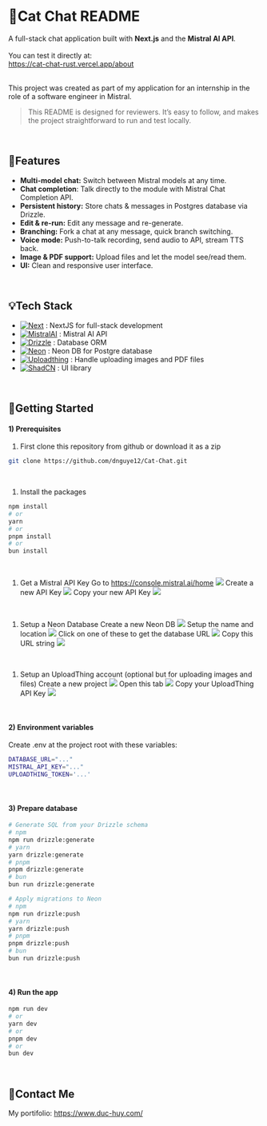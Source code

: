 # 👋Cat Chat README

A full-stack chat application built with **Next.js** and the **Mistral AI API**.
<br/>
<br/>
You can test it directly at:<br/>
https://cat-chat-rust.vercel.app/about
<br/><br/>

This project was created as part of my application for an internship in the role of a software engineer in Mistral.

> This README is designed for reviewers. It’s easy to follow, and makes the project straightforward to run and test locally.
<br/>

## 🔧Features
* **Multi-model chat:** Switch between Mistral models at any time.
* **Chat completion**: Talk directly to the module with Mistral Chat Completion API.
* **Persistent history:** Store chats & messages in Postgres database via Drizzle.
* **Edit & re-run:** Edit any message and re-generate.
* **Branching:** Fork a chat at any message, quick branch switching.
* **Voice mode:** Push-to-talk recording, send audio to API, stream TTS back.
* **Image & PDF support:** Upload files and let the model see/read them.
* **UI:** Clean and responsive user interface.
<br>

## 💡Tech Stack
[Next.js]: https://img.shields.io/badge/next.js-000000?style=for-the-badge&logo=nextdotjs&logoColor=white
[Next-url]: https://nextjs.org/
[MistralAI]: https://img.shields.io/badge/mistralai-FA520F?style=for-the-badge&logo=mistralai&logoColor=white
[Mistral-url]: https://mistral.ai/
[Drizzle]: https://img.shields.io/badge/drizzle-C5F74F?style=for-the-badge&logo=drizzle&logoColor=black
[Drizzlel-url]: https://orm.drizzle.team/
[Neon]: https://img.shields.io/badge/neondb-47A248?style=for-the-badge&logo=postgresql&logoColor=white
[Neon-url]: https://neon.com/
[Uploadthing]: https://img.shields.io/badge/uploadthing-FF000F?style=for-the-badge&logo=databricks&logoColor=white
[Uploadthing-url]: https://uploadthing.com/
[ShadCN]: https://img.shields.io/badge/shadcnui-000000?style=for-the-badge&logo=shadcnui&logoColor=white
[ShadCN-url]: https://ui.shadcn.com/
* [![Next][Next.js]][Next-url] : NextJS for full-stack development
* [![MistralAI][MistralAI]][Mistral-url] : Mistral AI API
* [![Drizzle][Drizzle]][Drizzlel-url] : Database ORM
* [![Neon][Neon]][Neon-url] : Neon DB for Postgre database
* [![Uploadthing][Uploadthing]][Uploadthing-url] : Handle uploading images and PDF files
* [![ShadCN][ShadCN]][ShadCN-url] :  UI library
<br>

## 📖Getting Started
#### 1) Prerequisites
1.  First clone this repository from github or download it as a zip
```bash
git clone https://github.com/dnguye12/Cat-Chat.git
```
<br/>

1.  Install the packages
```bash
npm install
# or
yarn
# or
pnpm install
# or
bun install
```
<br/>

1. Get a Mistral API Key
Go to https://console.mistral.ai/home
![](https://i.ibb.co/N2ny86Hy/001.png)
Create a new API Key
![](https://i.ibb.co/xtTXkDRZ/002.png)
Copy your new API Key
![](https://i.ibb.co/ZRw9TpSC/003.png)
<br/>

1. Setup a Neon Database
Create a new Neon DB
![](https://i.ibb.co/rKZ1XL2g/004.png)
Setup the name and location
![](https://i.ibb.co/M51Gcncb/005.png)
Click on one of these to get the database URL
![](https://i.ibb.co/39mH4q5k/006.png)
Copy this URL string
![](https://i.ibb.co/MQzYS82/007.png)
<br/>

1. Setup  an UploadThing account (optional but for uploading images and files)
Create a new project
![](https://i.ibb.co/yzn1tns/008.png)
Open this tab
![](https://i.ibb.co/95w9n2T/009.png)
Copy your UploadThing API Key
![](https://i.ibb.co/HDRhbGR7/010.png)
<br/>

#### 2) Environment variables
Create .env at the project root with these variables:
```bash
DATABASE_URL="..."
MISTRAL_API_KEY="..."
UPLOADTHING_TOKEN='...'
```
<br />

#### 3) Prepare database
```bash
# Generate SQL from your Drizzle schema
# npm
npm run drizzle:generate
# yarn
yarn drizzle:generate
# pnpm
pnpm drizzle:generate
# bun
bun run drizzle:generate

# Apply migrations to Neon
# npm
npm run drizzle:push
# yarn
yarn drizzle:push
# pnpm
pnpm drizzle:push
# bun
bun run drizzle:push
```
<br />

#### 4) Run the app
```bash
npm run dev
# or
yarn dev
# or
pnpm dev
# or
bun dev
```
<br />

## 🤗Contact Me
My portifolio: https://www.duc-huy.com/